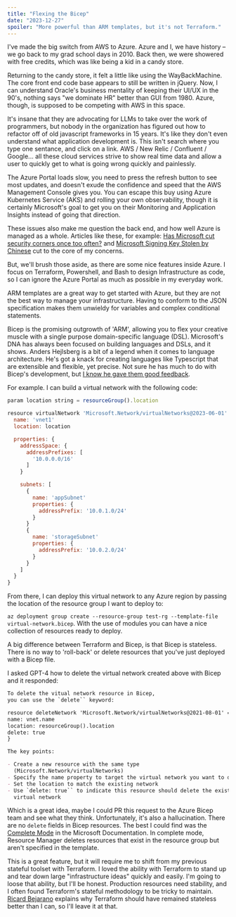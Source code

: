 ```yaml
---
title: "Flexing the Bicep"
date: "2023-12-27"
spoiler: "More powerful than ARM templates, but it's not Terraform."
---
```


I've made the big switch from AWS to Azure. Azure and I, we have history – we go back to my grad school days in 2010. Back then, we were showered with free credits, which was like being a kid in a candy store.

Returning to the candy store, it felt a little like using the WayBackMachine. The core front end code base appears to still be written in jQuery. Now, I can understand Oracle's business mentality of keeping their UI/UX in the 90's, nothing says "we dominate HR" better than GUI from 1980. Azure, though, is supposed to be competing with AWS in this space.

It's insane that they are advocating for LLMs to take over the work of programmers, but nobody in the organization has figured out how to refactor off of old javascript frameworks in 15 years. It's like they don't even understand what application development is. This isn't search where you type one sentance, and click on a link. AWS / New Relic / Confluent / Google... all these cloud services strive to show real time data and allow a user to quickly get to what is going wrong quickly and painlessly.

The Azure Portal loads slow, you need to press the refresh button to see most updates, and doesn't exude the confidence and speed that the AWS Management Console gives you. You can escape this buy using Azure Kubernetes Service (AKS) and rolling your own observability, though it is certainly Microsoft's goal to get you on their Monitoring and Application Insights instead of going that direction.

These issues also make me question the back end, and how well Azure is managed as a whole. Articles like these, for example: [Has Microsoft cut security corners once too often?](https://www.computerworld.com/article/3704132/has-microsoft-cut-security-corners-once-too-often.html) and [Microsoft Signing Key Stolen by Chinese](https://www.schneier.com/blog/archives/2023/08/microsoft-signing-key-stolen-by-chinese.html) cut to the core of my concerns.

But, we'll brush those aside, as there are some nice features inside Azure. I focus on Terraform, Powershell, and Bash to design Infrastructure as code, so I can ignore the Azure Portal as much as possible in my everyday work.

ARM templates are a great way to get started with Azure, but they are not the best way to manage your infrastructure. Having to conform to the JSON specification makes them unwieldy for variables and complex conditional statements.

Bicep is the promising outgrowth of 'ARM', allowing you to flex your creative muscle with a single purpose domain-specific language (DSL). Microsoft's DNA has always been focused on building languages and DSLs, and it shows. Anders Hejlsberg is a bit of a legend when it comes to language architecture. He's got a knack for creating languages like Typescript that are extensible and flexible, yet precise. Not sure he has much to do with Bicep's development, but [I know he gave them good feedback](https://github.com/Azure/bicep/issues/10121).

For example. I can build a virtual network with the following code:

```js
param location string = resourceGroup().location

resource virtualNetwork 'Microsoft.Network/virtualNetworks@2023-06-01' = {
  name: 'vnet1'
  location: location

  properties: {
    addressSpace: {
      addressPrefixes: [
        '10.0.0.0/16'
      ]
    }

    subnets: [
      {
        name: 'appSubnet'
        properties: {
          addressPrefix: '10.0.1.0/24'
        }
      }
      {
        name: 'storageSubnet'
        properties: {
          addressPrefix: '10.0.2.0/24'
        }
      }
    ]
  }
}

```

From there, I can deploy this virtual network to any Azure region by passing the location of the resource group I want to deploy to:

`az deployment group create --resource-group test-rg --template-file virtual-network.bicep`. With the use of modules you can have a nice collection of resources ready to deploy.

A big difference between Terraform and Bicep, is that Bicep is stateless. There is no way to 'roll-back' or delete resources that you've just deployed with a Bicep file.

I asked GPT-4 how to delete the virtual network created above with Bicep and it responded:

```markdown
To delete the vitual network resource in Bicep,
you can use the `delete`` keyword:

resource deleteNetwork 'Microsoft.Network/virtualNetworks@2021-08-01' = {
name: vnet.name
location: resourceGroup().location
delete: true
}

The key points:

- Create a new resource with the same type
  (Microsoft.Network/virtualNetworks)
- Specify the name property to target the virtual network you want to delete
- Set the location to match the existing network
- Use `delete: true`` to indicate this resource should delete the existing
  virtual network
```

Which is a great idea, maybe I could PR this request to the Azure Bicep team and see what they think. Unfortunately, it's also a hallucination. There are no `delete` fields in Bicep resources. The best I could find was the [Complete Mode](https://learn.microsoft.com/en-us/azure/azure-resource-manager/templates/deployment-modes#complete-mode) in the Microsoft Documentation. In complete mode, Resource Manager deletes resources that exist in the resource group but aren't specified in the template.

This is a great feature, but it will require me to shift from my previous stateful toolset with Terraform. I loved the ability with Terraform to stand up and tear down large "infrastructure ideas" quickly and easily. I'm going to loose that ability, but I'll be honest. Production resources need stability, and I often found Terraform's stateful methodology to be tricky to maintain. [Ricard Bejarano](https://www.bejarano.io/terraform-stateless/) explains why Terraform should have remained stateless better than I can, so I'll leave it at that.
